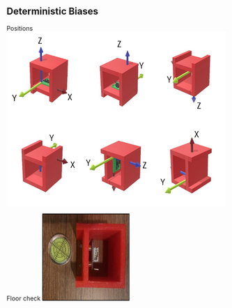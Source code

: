 ## Deterministic Biases
Positions
<img src="6_position.png" width="600" height="400" />

Floor check
<img src="6_position_2.png" width="200" height="200" />
